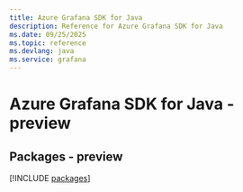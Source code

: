 ```yaml
---
title: Azure Grafana SDK for Java
description: Reference for Azure Grafana SDK for Java
ms.date: 09/25/2025
ms.topic: reference
ms.devlang: java
ms.service: grafana
---
```

# Azure Grafana SDK for Java - preview
## Packages - preview
[!INCLUDE [packages](grafana-index.md)]